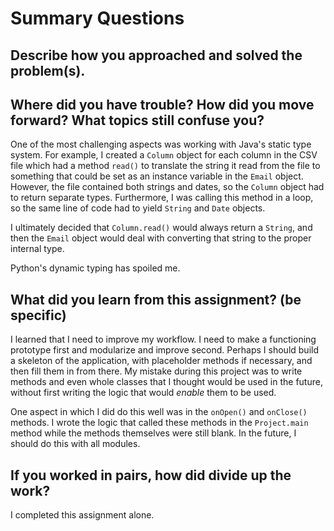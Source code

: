 # Summary Questions

## Describe how you approached and solved the problem(s). 



## Where did you have trouble? How did you move forward? What topics still confuse you? 

One of the most challenging aspects was working with Java's static type system.  For example, I created a `Column` object for each column in the CSV file which had a method `read()` to translate the string it read from the file to something that could be set as an instance variable in the `Email` object.  However, the file contained both strings and dates, so the `Column` object had to return separate types.  Furthermore, I was calling this method in a loop, so the same line of code had to yield `String` and `Date` objects.  

I ultimately decided that `Column.read()` would always return a `String`, and then the `Email` object would deal with converting that string to the proper internal type.

Python's dynamic typing has spoiled me.  

## What did you learn from this assignment? (be specific)

I learned that I need to improve my workflow.  I need to make a functioning prototype first and modularize and improve second.  Perhaps I should build a skeleton of the application, with placeholder methods if necessary, and then fill them in from there.  My mistake during this project was to write methods and even whole classes that I thought would be used in the future, without first writing the logic that would *enable* them to be used.  

One aspect in which I did do this well was in the `onOpen()` and `onClose()` methods.  I wrote the logic that called these methods in the `Project.main` method while the methods themselves were still blank.  In the future, I should do this with all modules.

## If you worked in pairs, how did divide up the work?

I completed this assignment alone.